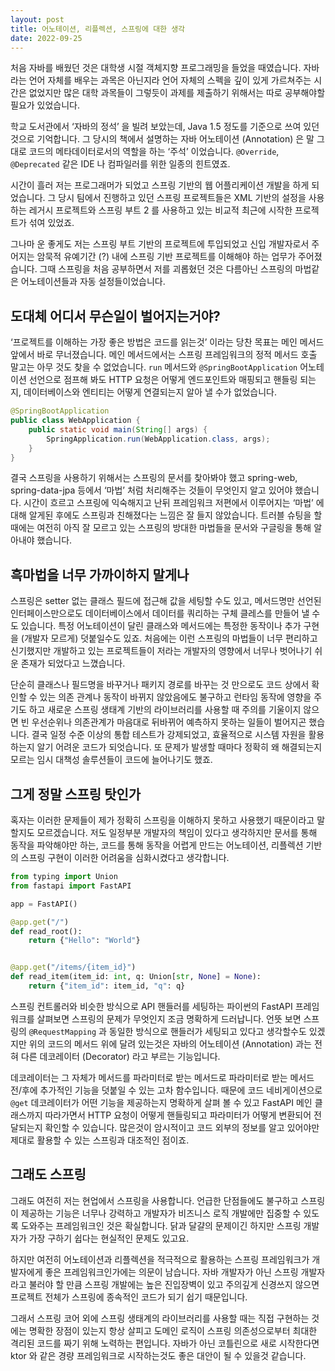 ```yaml
---
layout: post
title: 어노테이션, 리플렉션, 스프링에 대한 생각
date: 2022-09-25
---
```


처음 자바를 배웠던 것은 대학생 시절 객체지향 프로그래밍을 들었을 때였습니다.  자바라는 언어 자체를 배우는 과목은 아닌지라 언어 자체의 스펙을 깊이 있게 가르쳐주는 시간은 없었지만 많은 대학 과목들이 그렇듯이 과제를 제출하기 위해서는 따로 공부해야할 필요가 있었습니다.

학교 도서관에서 ‘자바의 정석’ 을 빌려 보았는데, Java 1.5 정도를 기준으로 쓰여 있던 것으로 기억합니다. 그 당시의 책에서 설명하는 자바 어노테이션 (Annotation) 은 말 그대로 코드의  메타데이터로서의 역할을 하는 ‘주석’ 이었습니다. `@Override`, `@Deprecated` 같은 IDE 나 컴파일러를 위한 일종의 힌트였죠.

시간이 흘러 저는 프로그래머가 되었고 스프링 기반의 웹 어플리케이션 개발을 하게 되었습니다. 그 당시 팀에서 진행하고 있던 스프링 프로젝트들은 XML 기반의 설정을 사용하는 레거시 프로젝트와 스프링 부트 2 를 사용하고 있는 비교적 최근에 시작한 프로젝트가 섞여 있었죠.

그나마 운 좋게도 저는 스프링 부트 기반의 프로젝트에 투입되었고 신입 개발자로서 주어지는 암묵적 유예기간 (?) 내에 스프링 기반 프로젝트를 이해해야 하는 업무가 주어졌습니다. 그때 스프링을 처음 공부하면서 저를 괴롭혔던 것은 다름아닌 스프링의 마법같은 어노테이션들과 자동 설정들이었습니다.

## 도대체 어디서 무슨일이 벌어지는거야?
‘프로젝트를 이해하는 가장 좋은 방법은 코드를 읽는것’ 이라는 당찬 목표는 메인 메서드 앞에서 바로 무너졌습니다. 메인 메서드에서는 스프링 프레임워크의 정적 메서드 호출 말고는 아무 것도 찾을 수 없었습니다.  `run`  메서드와 `@SpringBootApplication` 어노테이션 선언으로 점프해 봐도 HTTP 요청은 어떻게 엔드포인트와 매핑되고 핸들링 되는지, 데이터베이스와 엔티티는 어떻게 연결되는지 알아 낼 수가 없었습니다.

```java
@SpringBootApplication
public class WebApplication {
    public static void main(String[] args) {
        SpringApplication.run(WebApplication.class, args);
    }
}
```

결국 스프링을 사용하기 위해서는 스프링의 문서를 찾아봐야 했고 spring-web, spring-data-jpa 등에서 ‘마법’ 처럼 처리해주는 것들이 무엇인지 알고 있어야 했습니다. 시간이 흐르고 스프링에 익숙해지고 난뒤 프레임워크 저편에서 이루어지는 ‘마법’ 에 대해 알게된 후에도 스프링과 친해졌다는 느낌은 잘 들지 않았습니다. 트러블 슈팅을 할 때에는 여전히 아직 잘 모르고 있는 스프링의 방대한 마법들을 문서와 구글링을 통해 알아내야 했습니다.

## 흑마법을 너무 가까이하지 말게나
스프링은 setter 없는 클래스 필드에 접근해 값을 세팅할 수도 있고, 메서드명만 선언된 인터페이스만으로도 데이터베이스에서 데이터를 쿼리하는 구체 클레스를 만들어 낼 수도 있습니다. 특정 어노테이션이 달린 클래스와 메서드에는 특정한 동작이나 추가 구현을 (개발자 모르게) 덧붙일수도 있죠. 처음에는 이런 스프링의 마법들이 너무 편리하고 신기했지만 개발하고 있는 프로젝트들이 저라는 개발자의 영향에서 너무나 벗어나기 쉬운 존재가 되었다고 느꼈습니다.

단순히 클래스나 필드명을 바꾸거나 패키지 경로를 바꾸는 것 만으로도 코드 상에서 확인할 수 있는 의존 관계나 동작이 바뀌지 않았음에도 불구하고 런타임 동작에 영향을 주기도 하고 새로운 스프링 생태계 기반의 라이브러리를 사용할 때 주의를 기울이지 않으면 빈 우선순위나 의존관계가 마음대로 뒤바뀌어 예측하지 못하는 일들이 벌어지곤 했습니다. 결국 일정 수준 이상의 통합 테스트가 강제되었고, 효율적으로 시스템 자원을 활용하는지 알기 어려운 코드가 되엇습니다. 또 문제가 발생할 때마다 정확히 왜 해결되는지 모르는 임시 대책성 솔루션들이 코드에 늘어나기도 했죠.

## 그게 정말 스프링 탓인가
혹자는 이러한 문제들이 제가 정확히 스프링을 이해하지 못하고 사용했기 때문이라고 말할지도 모르겠습니다. 저도 일정부분 개발자의 책임이 있다고 생각하지만 문서를 통해 동작을 파악해야만 하는, 코드를 통해 동작을 어렵게 만드는 어노테이션, 리플렉션 기반의 스프링 구현이 이러한 어려움을 심화시켰다고 생각합니다.

```python
from typing import Union
from fastapi import FastAPI

app = FastAPI()

@app.get("/")
def read_root():
    return {"Hello": "World"}


@app.get("/items/{item_id}")
def read_item(item_id: int, q: Union[str, None] = None):
    return {"item_id": item_id, "q": q}
```

스프링 컨트롤러와 비슷한 방식으로 API 핸들러를 세팅하는 파이썬의 FastAPI 프레임워크를 살펴보면 스프링의 문제가 무엇인지 조금 명확하게 드러납니다. 언뜻 보면 스프링의 `@RequestMapping` 과 동일한 방식으로 핸들러가 세팅되고 있다고 생각할수도 있겠지만 위의 코드의 메서드 위에 달려 있는것은 자바의 어노테이션 (Annotation) 과는 전혀 다른 데코레이터 (Decorator) 라고 부르는 기능입니다. 

데코레이터는 그 자체가 메서드를 파라미터로 받는 메서드로 파라미터로 받는 메서드 전/후에 추가적인 기능을 덧붙일 수 있는 고차 함수입니다. 때문에 코드 네비게이션으로 `@get` 데코레이터가 어떤 기능을 제공하는지 명확하게 살펴 볼 수 있고 FastAPI 메인 클래스까지 따라가면서 HTTP 요청이 어떻게 핸들링되고 파라미터가 어떻게 변환되어 전달되는지 확인할 수 있습니다. 많은것이 암시적이고 코드 외부의 정보를 알고 있어야만 제대로 활용할 수 있는 스프링과 대조적인 점이죠.

## 그래도 스프링

그래도 여전히 저는 현업에서 스프링을 사용합니다. 언급한 단점들에도 불구하고 스프링이 제공하는 기능은 너무나 강력하고 개발자가 비즈니스 로직 개발에만 집중할 수 있도록 도와주는 프레임워크인 것은 확실합니다. 닭과 달걀의 문제이긴 하지만 스프링 개발자가 가장 구하기 쉽다는 현실적인 문제도 있고요.

하지만 여전히 어노테이션과 리플렉션을 적극적으로 활용하는 스프링 프레임워크가 개발자에게 좋은 프레임워크인가에는 의문이 남습니다. 자바 개발자가 아닌 스프링 개발자라고 불러야 할 만큼 스프링 개발에는 높은 진입장벽이 있고 주의깊게 신경쓰지 않으면 프로젝트 전체가 스프링에 종속적인 코드가 되기 쉽기 때문입니다.

그래서 스프링 코어 외에 스프링 생태계의 라이브러리를 사용할 때는 직접 구현하는 것에는 명확한 장점이 있는지 항상 살피고 도메인 로직이 스프링 의존성으로부터 최대한 격리된 코드를 짜기 위해 노력하는 편입니다. 자바가 아닌 코틀린으로 새로 시작한다면 ktor 와 같은 경량 프레임워크로 시작하는것도 좋은 대안이 될 수 있을것 같습니다.
